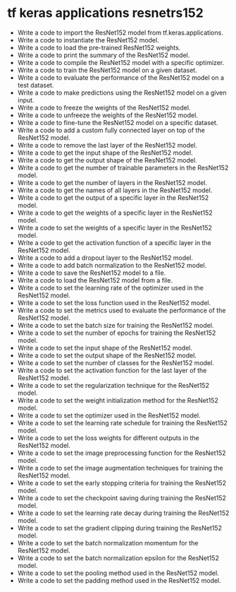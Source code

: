 # tf keras applications resnetrs152

- Write a code to import the ResNet152 model from tf.keras.applications.
- Write a code to instantiate the ResNet152 model.
- Write a code to load the pre-trained ResNet152 weights.
- Write a code to print the summary of the ResNet152 model.
- Write a code to compile the ResNet152 model with a specific optimizer.
- Write a code to train the ResNet152 model on a given dataset.
- Write a code to evaluate the performance of the ResNet152 model on a test dataset.
- Write a code to make predictions using the ResNet152 model on a given input.
- Write a code to freeze the weights of the ResNet152 model.
- Write a code to unfreeze the weights of the ResNet152 model.
- Write a code to fine-tune the ResNet152 model on a specific dataset.
- Write a code to add a custom fully connected layer on top of the ResNet152 model.
- Write a code to remove the last layer of the ResNet152 model.
- Write a code to get the input shape of the ResNet152 model.
- Write a code to get the output shape of the ResNet152 model.
- Write a code to get the number of trainable parameters in the ResNet152 model.
- Write a code to get the number of layers in the ResNet152 model.
- Write a code to get the names of all layers in the ResNet152 model.
- Write a code to get the output of a specific layer in the ResNet152 model.
- Write a code to get the weights of a specific layer in the ResNet152 model.
- Write a code to set the weights of a specific layer in the ResNet152 model.
- Write a code to get the activation function of a specific layer in the ResNet152 model.
- Write a code to add a dropout layer to the ResNet152 model.
- Write a code to add batch normalization to the ResNet152 model.
- Write a code to save the ResNet152 model to a file.
- Write a code to load the ResNet152 model from a file.
- Write a code to set the learning rate of the optimizer used in the ResNet152 model.
- Write a code to set the loss function used in the ResNet152 model.
- Write a code to set the metrics used to evaluate the performance of the ResNet152 model.
- Write a code to set the batch size for training the ResNet152 model.
- Write a code to set the number of epochs for training the ResNet152 model.
- Write a code to set the input shape of the ResNet152 model.
- Write a code to set the output shape of the ResNet152 model.
- Write a code to set the number of classes for the ResNet152 model.
- Write a code to set the activation function for the last layer of the ResNet152 model.
- Write a code to set the regularization technique for the ResNet152 model.
- Write a code to set the weight initialization method for the ResNet152 model.
- Write a code to set the optimizer used in the ResNet152 model.
- Write a code to set the learning rate schedule for training the ResNet152 model.
- Write a code to set the loss weights for different outputs in the ResNet152 model.
- Write a code to set the image preprocessing function for the ResNet152 model.
- Write a code to set the image augmentation techniques for training the ResNet152 model.
- Write a code to set the early stopping criteria for training the ResNet152 model.
- Write a code to set the checkpoint saving during training the ResNet152 model.
- Write a code to set the learning rate decay during training the ResNet152 model.
- Write a code to set the gradient clipping during training the ResNet152 model.
- Write a code to set the batch normalization momentum for the ResNet152 model.
- Write a code to set the batch normalization epsilon for the ResNet152 model.
- Write a code to set the pooling method used in the ResNet152 model.
- Write a code to set the padding method used in the ResNet152 model.